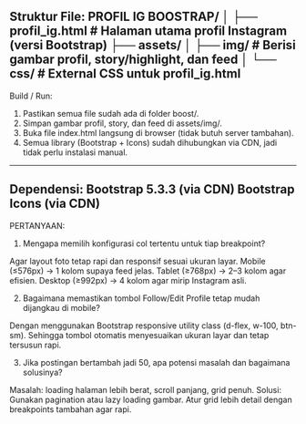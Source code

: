Struktur File:
PROFIL IG BOOSTRAP/
│
├── profil_ig.html              # Halaman utama profil Instagram (versi Bootstrap)
├── assets/
│   ├── img/                # Berisi gambar profil, story/highlight, dan feed
│   └── css/                # External CSS untuk profil_ig.html
---

Build / Run:
1. Pastikan semua file sudah ada di folder boost/.
2. Simpan gambar profil, story, dan feed di assets/img/.
3. Buka file index.html langsung di browser (tidak butuh server tambahan).
4. Semua library (Bootstrap + Icons) sudah dihubungkan via CDN, jadi tidak perlu instalasi manual.
---

Dependensi:
Bootstrap 5.3.3 (via CDN)
Bootstrap Icons (via CDN)
---

PERTANYAAN:
1. Mengapa memilih konfigurasi col tertentu untuk tiap breakpoint?

Agar layout foto tetap rapi dan responsif sesuai ukuran layar.
Mobile (≤576px) → 1 kolom supaya feed jelas.
Tablet (≥768px) → 2–3 kolom agar efisien.
Desktop (≥992px) → 4 kolom agar mirip Instagram asli.


2. Bagaimana memastikan tombol Follow/Edit Profile tetap mudah dijangkau di mobile?

Dengan menggunakan Bootstrap responsive utility class (d-flex, w-100, btn-sm).
Sehingga tombol otomatis menyesuaikan ukuran layar dan tetap tersusun rapi.

3. Jika postingan bertambah jadi 50, apa potensi masalah dan bagaimana solusinya?

Masalah: loading halaman lebih berat, scroll panjang, grid penuh.
Solusi:
Gunakan pagination atau lazy loading gambar.
Atur grid lebih detail dengan breakpoints tambahan agar rapi.
